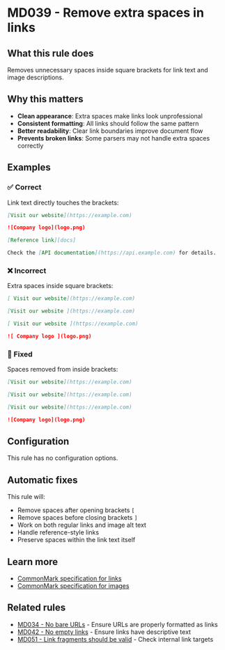 # MD039 - Remove extra spaces in links

## What this rule does

Removes unnecessary spaces inside square brackets for link text and image descriptions.

## Why this matters

- **Clean appearance**: Extra spaces make links look unprofessional
- **Consistent formatting**: All links should follow the same pattern
- **Better readability**: Clear link boundaries improve document flow
- **Prevents broken links**: Some parsers may not handle extra spaces correctly

## Examples

<!-- rumdl-disable MD039 -->

### ✅ Correct

Link text directly touches the brackets:

```markdown
[Visit our website](https://example.com)

![Company logo](logo.png)

[Reference link][docs]

Check the [API documentation](https://api.example.com) for details.
```

### ❌ Incorrect

Extra spaces inside square brackets:

```markdown
[ Visit our website](https://example.com)

[Visit our website ](https://example.com)

[ Visit our website ](https://example.com)

![ Company logo ](logo.png)
```

### 🔧 Fixed

Spaces removed from inside brackets:

```markdown
[Visit our website](https://example.com)

[Visit our website](https://example.com)

[Visit our website](https://example.com)

![Company logo](logo.png)
```

<!-- rumdl-enable MD039 -->

## Configuration

This rule has no configuration options.

## Automatic fixes

This rule will:

- Remove spaces after opening brackets `[`
- Remove spaces before closing brackets `]`
- Work on both regular links and image alt text
- Handle reference-style links
- Preserve spaces within the link text itself

## Learn more

- [CommonMark specification for links](https://spec.commonmark.org/0.31.2/#links)
- [CommonMark specification for images](https://spec.commonmark.org/0.31.2/#images)

## Related rules

- [MD034 - No bare URLs](md034.md) - Ensure URLs are properly formatted as links
- [MD042 - No empty links](md042.md) - Ensure links have descriptive text
- [MD051 - Link fragments should be valid](md051.md) - Check internal link targets
